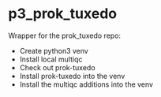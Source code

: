 # p3_prok_tuxedo

Wrapper for the prok_tuxedo repo:

 * Create python3 venv
 * Install local multiqc
 * Check out prok-tuxedo
 * Install prok-tuxedo into the venv
 * Install the multiqc additions into the venv
